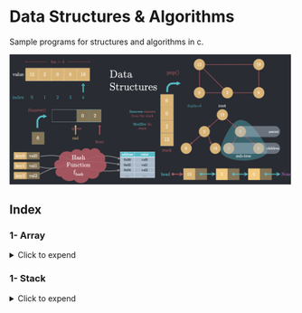 # Data Structures & Algorithms
Sample programs for structures and algorithms in c.

![](https://github.com/Dushyantsingh-ds/data-structures-and-algorithms/blob/main/Assets/Chart.png)
## Index


### 1- Array
<details> <summary>Click to expend</summary>
  
- Array is a collection of Homegenous elements, which store the data in a linear manner. Array is an type of Linear data structure.
- Basic Operations
> [Traverse](https://github.com/Dushyantsingh-ds/data-structures-and-algorithms/blob/main/Projects/Array/Array-Traversing.md) − print all the array elements one by one. <br/> 
> [Insertion](https://github.com/Dushyantsingh-ds/data-structures-and-algorithms/blob/main/Projects/Array/Array-Insertion-v1.md) − Adds an element at the given index. <br/>
> [Deletion](https://github.com/Dushyantsingh-ds/data-structures-and-algorithms/blob/main/Projects/Array/Array-Deletion-v1.md) − Deletes an element at the given index. <br/>
> [Search](https://github.com/Dushyantsingh-ds/data-structures-and-algorithms/blob/main/Projects/Array/Array-Search-v1.md) − Searches an element using the given index or by the value. <br/>
> [Update](https://github.com/Dushyantsingh-ds/data-structures-and-algorithms/blob/main/Projects/Array/Array-Update-v1.md) − Updates an element at the given index. <br/>
</details>

### 1- Stack
<details> <summary>Click to expend</summary>
  
- Stack is a collection of Homegenous elements, which store the data in a tabular form. Stack is an Abstract Data Type (ADT) & as well an Linear data structure. 
- Basic Operations
> [Push()](https://github.com/Dushyantsingh-ds/data-structures-and-algorithms/blob/main/Projects/Stack/Stack-Push.md) − Pushing (storing) an element on the stack. <br/> 
> [Pop()](https://github.com/Dushyantsingh-ds/data-structures-and-algorithms/blob/main/Projects/Stack/Stack-Pop.md) − Removing (accessing) an element from the stack. <br/>

</details>

